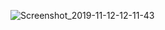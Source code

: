 ![Screenshot_2019-11-12-12-11-43](https://user-images.githubusercontent.com/54840940/68657652-b7ff8200-0566-11ea-8324-6d1fc16e1869.png)
